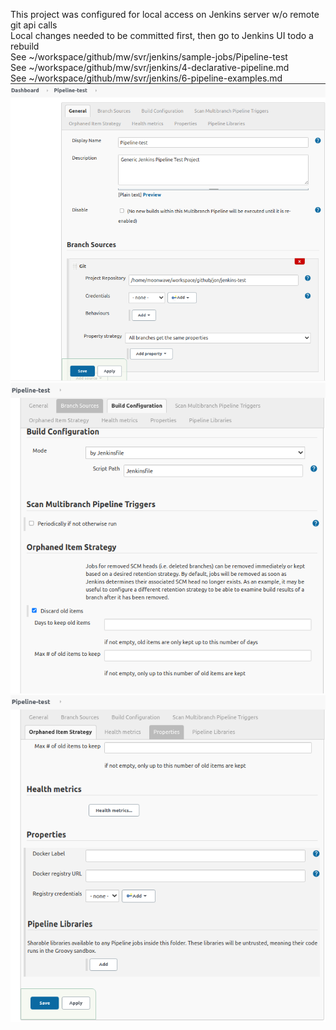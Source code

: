 This project was configured for local access on Jenkins server w/o remote git api calls  
Local changes needed to be committed first, then go to Jenkins UI todo a rebuild  
See ~/workspace/github/mw/svr/jenkins/sample-jobs/Pipeline-test  
See ~/workspace/github/mw/svr/jenkins/4-declarative-pipeline.md  
See ~/workspace/github/mw/svr/jenkins/6-pipeline-examples.md  
![Pipeline test 1](./images/Pipeline-test-1.png) 
![Pipeline test 2](./images/Pipeline-test-2.png) 
![Pipeline test 3](./images/Pipeline-test-3.png) 
